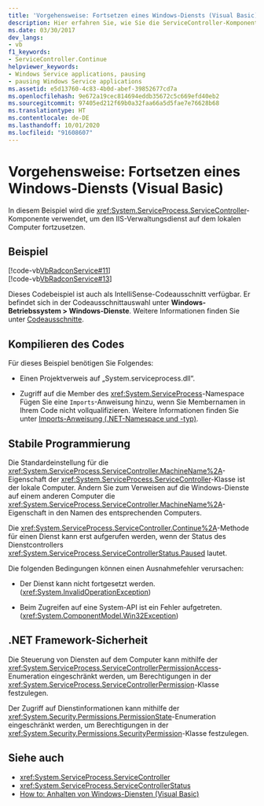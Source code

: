 ```yaml
---
title: 'Vorgehensweise: Fortsetzen eines Windows-Diensts (Visual Basic)'
description: Hier erfahren Sie, wie Sie die ServiceController-Komponente verwenden, um einen Windows-Dienst (z. B. den IIS-Verwaltungsdienst) auf einem lokalen Computer mit Visual Basic fortzusetzen.
ms.date: 03/30/2017
dev_langs:
- vb
f1_keywords:
- ServiceController.Continue
helpviewer_keywords:
- Windows Service applications, pausing
- pausing Windows Service applications
ms.assetid: e5d13760-4c83-4b0d-abef-39852677cd7a
ms.openlocfilehash: 9e672a19cec814694eddb35672c5c669efd40eb2
ms.sourcegitcommit: 97405ed212f69b0a32faa66a5d5fae7e76628b68
ms.translationtype: HT
ms.contentlocale: de-DE
ms.lasthandoff: 10/01/2020
ms.locfileid: "91608607"
---
```

# <a name="how-to-continue-a-windows-service-visual-basic"></a>Vorgehensweise: Fortsetzen eines Windows-Diensts (Visual Basic)
In diesem Beispiel wird die <xref:System.ServiceProcess.ServiceController>-Komponente verwendet, um den IIS-Verwaltungsdienst auf dem lokalen Computer fortzusetzen.  
  
## <a name="example"></a>Beispiel  
 [!code-vb[VbRadconService#11](../../../samples/snippets/visualbasic/VS_Snippets_VBCSharp/VbRadconService/VB/MyNewService.vb#11)]  
[!code-vb[VbRadconService#13](../../../samples/snippets/visualbasic/VS_Snippets_VBCSharp/VbRadconService/VB/MyNewService.vb#13)]  
  
 Dieses Codebeispiel ist auch als IntelliSense-Codeausschnitt verfügbar. Er befindet sich in der Codeausschnittauswahl unter **Windows-Betriebssystem > Windows-Dienste**. Weitere Informationen finden Sie unter [Codeausschnitte](/visualstudio/ide/code-snippets).  
  
## <a name="compiling-the-code"></a>Kompilieren des Codes  
 Für dieses Beispiel benötigen Sie Folgendes:  
  
- Einen Projektverweis auf „System.serviceprocess.dll“.  
  
- Zugriff auf die Member des <xref:System.ServiceProcess>-Namespace Fügen Sie eine `Imports`-Anweisung hinzu, wenn Sie Membernamen in Ihrem Code nicht vollqualifizieren. Weitere Informationen finden Sie unter [Imports-Anweisung (.NET-Namespace und -typ)](../../visual-basic/language-reference/statements/imports-statement-net-namespace-and-type.md).  
  
## <a name="robust-programming"></a>Stabile Programmierung  
 Die Standardeinstellung für die <xref:System.ServiceProcess.ServiceController.MachineName%2A>-Eigenschaft der <xref:System.ServiceProcess.ServiceController>-Klasse ist der lokale Computer. Ändern Sie zum Verweisen auf die Windows-Dienste auf einem anderen Computer die <xref:System.ServiceProcess.ServiceController.MachineName%2A>-Eigenschaft in den Namen des entsprechenden Computers.  
  
 Die <xref:System.ServiceProcess.ServiceController.Continue%2A>-Methode für einen Dienst kann erst aufgerufen werden, wenn der Status des Dienstcontrollers <xref:System.ServiceProcess.ServiceControllerStatus.Paused> lautet.  
  
 Die folgenden Bedingungen können einen Ausnahmefehler verursachen:  
  
- Der Dienst kann nicht fortgesetzt werden. (<xref:System.InvalidOperationException>)  
  
- Beim Zugreifen auf eine System-API ist ein Fehler aufgetreten. (<xref:System.ComponentModel.Win32Exception>)  
  
## <a name="net-framework-security"></a>.NET Framework-Sicherheit  
 Die Steuerung von Diensten auf dem Computer kann mithilfe der <xref:System.ServiceProcess.ServiceControllerPermissionAccess>-Enumeration eingeschränkt werden, um Berechtigungen in der <xref:System.ServiceProcess.ServiceControllerPermission>-Klasse festzulegen.  
  
 Der Zugriff auf Dienstinformationen kann mithilfe der <xref:System.Security.Permissions.PermissionState>-Enumeration eingeschränkt werden, um Berechtigungen in der <xref:System.Security.Permissions.SecurityPermission>-Klasse festzulegen.  
  
## <a name="see-also"></a>Siehe auch

- <xref:System.ServiceProcess.ServiceController>
- <xref:System.ServiceProcess.ServiceControllerStatus>
- [How to: Anhalten von Windows-Diensten (Visual Basic)](how-to-pause-a-windows-service-visual-basic.md)

